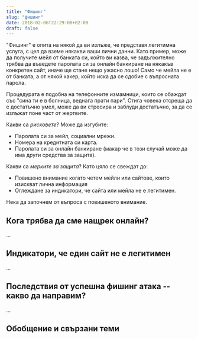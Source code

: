 ```yaml
---
title: "Фишинг"
slug: "фишинг"
date: 2018-02-06T22:29:00+02:00
draft: false
---
```


"Фишинг" е опита на някой да ви излъже, че представя легитимна услуга, с цел да вземе някакви ваши лични данни. Като пример, може да получите мейл от банката си, който ви казва, че задължително трябва да въведете паролата си за онлайн банкиране на някакъв конкретен сайт, иначе ще стане нещо ужасно лошо! Само че мейла не е от банката, а от някой хакер, който иска да се сдобие с въпросната парола.

Процедурата е подобна на телефонните измамници, които се обаждат със "сина ти е в болница, веднага прати пари". Стига човека отсреща да е достатъчно умел, може да ви стресира и заблуди достатъчно, за да се излъжат поне част от жертвите.

Какви са *рисковете*? Може да изгубите:

- Паролата си за мейл, социални мрежи.
- Номера на кредитната си карта.
- Паролата си за онлайн банкиране (макар че в този случай може да има други средства за защита).

Какви са *мерките за защита*? Като цяло се свеждат до:

- Повишено внимание когато четем мейли или сайтове, които изискват лична информация
- Оглеждане за индикатори, че сайта или мейла не е легитимен.

Нека да започнем от въпроса с повишеното внимание.

## Кога трябва да сме нащрек онлайн?

...

## Индикатори, че един сайт не е легитимен

...

## Последствия от успешна фишинг атака -- какво да направим?

...

## Обобщение и свързани теми
